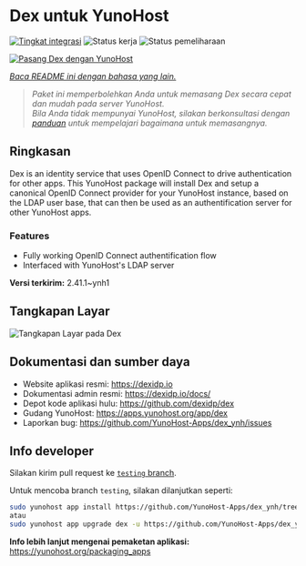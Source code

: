 <!--
N.B.: README ini dibuat secara otomatis oleh <https://github.com/YunoHost/apps/tree/master/tools/readme_generator>
Ini TIDAK boleh diedit dengan tangan.
-->

# Dex untuk YunoHost

[![Tingkat integrasi](https://dash.yunohost.org/integration/dex.svg)](https://ci-apps.yunohost.org/ci/apps/dex/) ![Status kerja](https://ci-apps.yunohost.org/ci/badges/dex.status.svg) ![Status pemeliharaan](https://ci-apps.yunohost.org/ci/badges/dex.maintain.svg)

[![Pasang Dex dengan YunoHost](https://install-app.yunohost.org/install-with-yunohost.svg)](https://install-app.yunohost.org/?app=dex)

*[Baca README ini dengan bahasa yang lain.](./ALL_README.md)*

> *Paket ini memperbolehkan Anda untuk memasang Dex secara cepat dan mudah pada server YunoHost.*  
> *Bila Anda tidak mempunyai YunoHost, silakan berkonsultasi dengan [panduan](https://yunohost.org/install) untuk mempelajari bagaimana untuk memasangnya.*

## Ringkasan

Dex is an identity service that uses OpenID Connect to drive authentication for other apps.
This YunoHost package will install Dex and setup a canonical OpenID Connect provider for your YunoHost instance, based on the LDAP user base, that can then be used as an authentification server for other YunoHost apps.

### Features

- Fully working OpenID Connect authentification flow
- Interfaced with YunoHost's LDAP server


**Versi terkirim:** 2.41.1~ynh1

## Tangkapan Layar

![Tangkapan Layar pada Dex](./doc/screenshots/Dex_screenshot.png)

## Dokumentasi dan sumber daya

- Website aplikasi resmi: <https://dexidp.io>
- Dokumentasi admin resmi: <https://dexidp.io/docs/>
- Depot kode aplikasi hulu: <https://github.com/dexidp/dex>
- Gudang YunoHost: <https://apps.yunohost.org/app/dex>
- Laporkan bug: <https://github.com/YunoHost-Apps/dex_ynh/issues>

## Info developer

Silakan kirim pull request ke [`testing` branch](https://github.com/YunoHost-Apps/dex_ynh/tree/testing).

Untuk mencoba branch `testing`, silakan dilanjutkan seperti:

```bash
sudo yunohost app install https://github.com/YunoHost-Apps/dex_ynh/tree/testing --debug
atau
sudo yunohost app upgrade dex -u https://github.com/YunoHost-Apps/dex_ynh/tree/testing --debug
```

**Info lebih lanjut mengenai pemaketan aplikasi:** <https://yunohost.org/packaging_apps>
